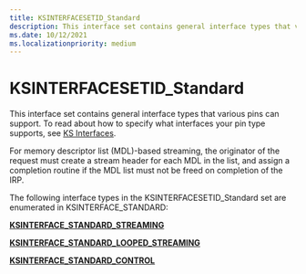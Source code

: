 ```yaml
---
title: KSINTERFACESETID_Standard
description: This interface set contains general interface types that various pins can support.
ms.date: 10/12/2021
ms.localizationpriority: medium
---
```


# KSINTERFACESETID_Standard

This interface set contains general interface types that various pins can support. To read about how to specify what interfaces your pin type supports, see [KS Interfaces](./ks-interfaces.md).

For memory descriptor list (MDL)-based streaming, the originator of the request must create a stream header for each MDL in the list, and assign a completion routine if the MDL list must not be freed on completion of the IRP.

The following interface types in the KSINTERFACESETID_Standard set are enumerated in KSINTERFACE_STANDARD:

[**KSINTERFACE_STANDARD_STREAMING**](ksinterface-standard-streaming.md)

[**KSINTERFACE_STANDARD_LOOPED_STREAMING**](ksinterface-standard-looped-streaming.md)

[**KSINTERFACE_STANDARD_CONTROL**](ksinterface-standard-control.md)

